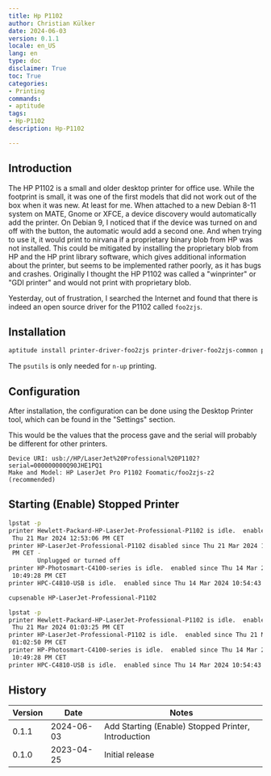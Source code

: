 ```yaml
---
title: Hp P1102
author: Christian Külker
date: 2024-06-03
version: 0.1.1
locale: en_US
lang: en
type: doc
disclaimer: True
toc: True
categories:
- Printing
commands:
- aptitude
tags:
- Hp-P1102
description: Hp-P1102

---
```


## Introduction

The HP P1102 is a small and older desktop printer for office use. While the
footprint is small, it was one of the first models that did not work out of the
box when it was new. At least for me. When attached to a new Debian 8-11 system
on MATE, Gnome or XFCE, a device discovery would automatically add the printer.
On Debian 9, I noticed that if the device was turned on and off with the
button, the automatic would add a second one. And when trying to use it, it
would print to nirvana if a proprietary binary blob from HP was not installed.
This could be mitigated by installing the proprietary blob from HP and the HP
print library software, which gives additional information about the printer,
but seems to be implemented rather poorly, as it has bugs and crashes.
Originally I thought the HP P1102 was called a "winprinter" or "GDI printer"
and would not print with proprietary blob.

Yesterday, out of frustration, I searched the Internet and found that there is
indeed an open source driver for the P1102 called `foo2zjs`.

## Installation

```bash
aptitude install printer-driver-foo2zjs printer-driver-foo2zjs-common psutils
```

The `psutils` is only needed for `n-up` printing.

## Configuration

After installation, the configuration can be done using the Desktop Printer
tool, which can be found in the "Settings" section.

This would be the values that the process gave and the serial will probably be
different for other printers.

~~~
Device URI: usb://HP/LaserJet%20Professional%20P1102?serial=000000000Q90JHE1PQ1
Make and Model: HP LaserJet Pro P1102 Foomatic/foo2zjs-z2 (recommended)
~~~

## Starting (Enable) Stopped Printer

```bash
lpstat -p
printer Hewlett-Packard-HP-LaserJet-Professional-P1102 is idle.  enabled since\
 Thu 21 Mar 2024 12:53:06 PM CET
printer HP-LaserJet-Professional-P1102 disabled since Thu 21 Mar 2024 12:52:57\
 PM CET -
        Unplugged or turned off
printer HP-Photosmart-C4100-series is idle.  enabled since Thu 14 Mar 2024\
 10:49:28 PM CET
printer HPC-C4810-USB is idle.  enabled since Thu 14 Mar 2024 10:54:43 PM CET

cupsenable HP-LaserJet-Professional-P1102

lpstat -p
printer Hewlett-Packard-HP-LaserJet-Professional-P1102 is idle.  enabled since\
 Thu 21 Mar 2024 01:03:25 PM CET
printer HP-LaserJet-Professional-P1102 is idle.  enabled since Thu 21 Mar 2024\
 01:02:50 PM CET
printer HP-Photosmart-C4100-series is idle.  enabled since Thu 14 Mar 2024\
 10:49:28 PM CET
printer HPC-C4810-USB is idle.  enabled since Thu 14 Mar 2024 10:54:43 PM CET
```

## History

| Version | Date       | Notes                                                |
| ------- | ---------- | ---------------------------------------------------- |
| 0.1.1   | 2024-06-03 | Add Starting (Enable) Stopped Printer, Introduction  |
| 0.1.0   | 2023-04-25 | Initial release                                      |

